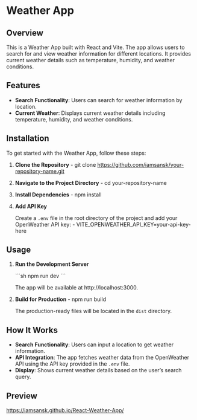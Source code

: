 # Weather App

## Overview

This is a Weather App built with React and Vite. The app allows users to search for and view weather information for different locations. It provides current weather details such as temperature, humidity, and weather conditions.

## Features

- **Search Functionality**: Users can search for weather information by location.
- **Current Weather**: Displays current weather details including temperature, humidity, and weather conditions.

## Installation

To get started with the Weather App, follow these steps:

1. **Clone the Repository** - 
   git clone https://github.com/iamsansk/your-repository-name.git

2. **Navigate to the Project Directory** - 
   cd your-repository-name

3. **Install Dependencies** - 
   npm install

4. **Add API Key**

   Create a `.env` file in the root directory of the project and add your OpenWeather API key: - 
   VITE_OPENWEATHER_API_KEY=your-api-key-here

## Usage

1. **Run the Development Server**

   \`\`\`sh
   npm run dev
   \`\`\`

   The app will be available at http://localhost:3000.

2. **Build for Production** - 
   npm run build

   The production-ready files will be located in the `dist` directory.

## How It Works

- **Search Functionality**: Users can input a location to get weather information.
- **API Integration**: The app fetches weather data from the OpenWeather API using the API key provided in the `.env` file.
- **Display**: Shows current weather details based on the user’s search query.
## Preview
  https://iamsansk.github.io/React-Weather-App/
